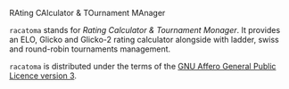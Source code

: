 RAting CAlculator & TOurnament MAnager

`racatoma` stands for _Rating Calculator & Tournament Monager_. It provides an ELO, Glicko and Glicko-2 rating calculator alongside with ladder, swiss and round-robin tournaments management.

`racatoma` is distributed under the terms of the [GNU Affero General Public Licence version 3](https://www.gnu.org/licenses/agpl-3.0.en.html).
